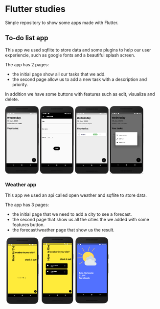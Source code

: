 # Flutter studies

Simple repository to show some apps made with Flutter.

## To-do list app

This app we used sqflite to store data and some plugins to help our user experiencie, such as google fonts and  a beautiful splash screen.

The app has 2 pages: 
- the initial page show all our tasks that we add.
- the second page allow us to add a new task with a description and priority.

 In addition we have some buttons with features such as edit, visualize and delete.
 
 <img src = "todolist/assets/homepage.png" width = "110" height = "220">  <img src = "todolist/assets/newtask.png" width = "110" height = "220"> 
  <img src = "todolist/assets/homeadd.png" width = "110" height = "220">  <img src = "todolist/assets/homeedit.png" width = "110" height = "220">

### Weather app

This app we used an api called open weather and sqflite to store data.

The app has 3 pages: 
- the initial page that we need to add a city to see a forecast.
- the second page that show us all the cities the we added with some features button.
- the forecast/weather page that show us the result.

<img src = "weather_api/assets/homepage.png" width = "110" height = "220"> <img src = "weather_api/assets/homepage2.png" width = "110" height = "220"> <img src = "weather_api/assets/weatherpage.png" width = "110" height = "220">

